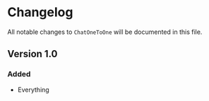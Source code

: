 # Changelog

All notable changes to `ChatOneToOne` will be documented in this file.

## Version 1.0

### Added
- Everything
